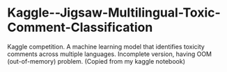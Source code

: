# Kaggle--Jigsaw-Multilingual-Toxic-Comment-Classification
Kaggle competition. A machine learning model that identifies toxicity comments across multiple languages. Incomplete version, having OOM (out-of-memory) problem. (Copied from my kaggle notebook)
